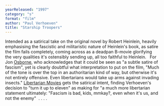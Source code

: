 ```yaml
---
yearReleased: "1997"
category: "s"
format: "film"
author: "Paul Verhoeven"
title: "Starship Troopers"
---
```

 Intended as a satirical take on the original novel by Robert Heinlein, heavily  emphasising the fascistic and militaristic nature of Heinlein's book, as satire  the film fails completely, coming across as a deadpan B-movie glorifying the  very qualities it's ostensibly sending up, all too faithful to Heinlein.
  
 For Jon <a href="biblio.htm#Osborne">Osborne</a>, who acknowledges that it could  be seen as "a subtle satire of fascism", yet is clearly doubtful what  interpretation to put on the film, "Much of the tone is over the top in an  authoritarian kind of way, but otherwise it's not entirely offensive. Even  libertarians would take up arms against invading insects." <a href="http://libertarianmovies.net/S/Starship-Troopers-1997-.html"> Libertarian Movies</a> gets the satirical intent, finding Verhoeven's decision  to "turn it up to eleven" as making for "a much more libertarian statement  ultimately: "Fascism is bad, kids, mmkay?, even when it's us, and not the enemy"  . . . .
  